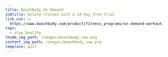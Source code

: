```yaml
---
title: Beachbody On Demand
subtitle: Online classes with a 14-day free trial
link_out: >-
  https://www.beachbody.com/product/fitness_programs/on-demand-workout-videos.do?code=SEMB_BB_GOOGLE&gclid=Cj0KCQjw9tbzBRDVARIsAMBplx9NY-VtFINl6ya1W3rMhC16q67iQfGoORAFhXPbn9rNnWZI3yviGG4aAgw4EALw_wcB&gclsrc=aw.ds
tags:
  - stay_healthy
thumb_img_path: /images/beachbody_new.png
content_img_path: /images/beachbody_new.png
template: post
---
```

